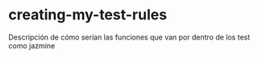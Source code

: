 # creating-my-test-rules
Descripción de cómo serían las funciones que van por dentro de los test como jazmine
